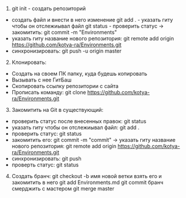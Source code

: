 ﻿1. git init - создать репозиторий 
- создать файл и внести в него изменение
git add . - указать гиту чтобы он отслежиывал файл
git status - проверить статус
-> закомитить:
git commit -m "Environments" 
- указать гиту название нового репозитория:
git remote add origin https://github.com/kotya-ra/Environments.git
- синхронизировать:
git push -u origin master

2. Клонировать:
- Создать на своем ПК папку, куда будешь копировать
- Вызывать с нее ГитБаш
- Скопировать ссылку репозитории с сайта
- Прописать команду: 
git clone https://github.com/kotya-ra/Environments.git

3. Закомитить на Git в существующий:
- проверить статус после внесенных правок:
git status
- указать гиту чтобы он отслежиывал файл:
git add .
- проверить статус:
git status
- закомитить его:
git commit -m "commit"
-> указать гиту название нового репозитория:
git remote add origin https://github.com/kotya-ra/Environments.git
- синхронизировать:
git push
- проверть статус:
git status

4. Создать бранч:
git checkout -b имя новой ветки
взять его и закомитить в него
git add Environments.md
git commit
бранч смерджить с мастером
git merge master